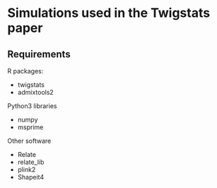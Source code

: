 # Simulations used in the Twigstats paper

## Requirements

R packages:
- twigstats
- admixtools2

Python3 libraries
- numpy
- msprime

Other software
- Relate
- relate_lib
- plink2
- Shapeit4

